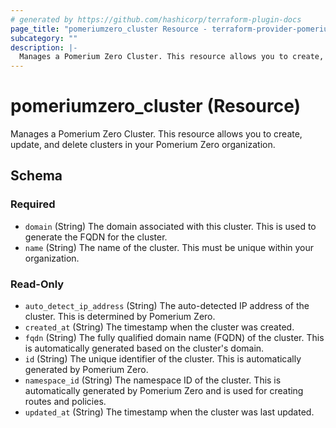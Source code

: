 ```yaml
---
# generated by https://github.com/hashicorp/terraform-plugin-docs
page_title: "pomeriumzero_cluster Resource - terraform-provider-pomeriumzero"
subcategory: ""
description: |-
  Manages a Pomerium Zero Cluster. This resource allows you to create, update, and delete clusters in your Pomerium Zero organization.
---
```


# pomeriumzero_cluster (Resource)

Manages a Pomerium Zero Cluster. This resource allows you to create, update, and delete clusters in your Pomerium Zero organization.



<!-- schema generated by tfplugindocs -->
## Schema

### Required

- `domain` (String) The domain associated with this cluster. This is used to generate the FQDN for the cluster.
- `name` (String) The name of the cluster. This must be unique within your organization.

### Read-Only

- `auto_detect_ip_address` (String) The auto-detected IP address of the cluster. This is determined by Pomerium Zero.
- `created_at` (String) The timestamp when the cluster was created.
- `fqdn` (String) The fully qualified domain name (FQDN) of the cluster. This is automatically generated based on the cluster's domain.
- `id` (String) The unique identifier of the cluster. This is automatically generated by Pomerium Zero.
- `namespace_id` (String) The namespace ID of the cluster. This is automatically generated by Pomerium Zero and is used for creating routes and policies.
- `updated_at` (String) The timestamp when the cluster was last updated.
